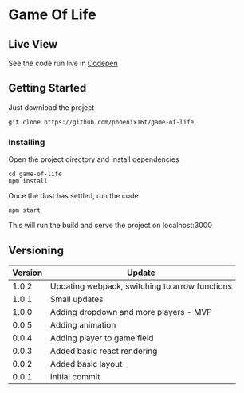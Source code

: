 # Game Of Life

## Live View
See the code run live in [Codepen](https://codepen.io/edj/pen/xpEPJZ)

## Getting Started
Just download the project
```
git clone https://github.com/phoenix16t/game-of-life
```

### Installing
Open the project directory and install dependencies
```
cd game-of-life
npm install
```
Once the dust has settled, run the code
```
npm start
```
This will run the build and serve the project on localhost:3000

## Versioning
Version | Update
--- | --- |
1.0.2 | Updating webpack, switching to arrow functions
1.0.1 | Small updates
1.0.0 | Adding dropdown and more players - MVP
0.0.5 | Adding animation
0.0.4 | Adding player to game field
0.0.3 | Added basic react rendering
0.0.2 | Added basic layout
0.0.1 | Initial commit
